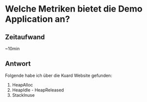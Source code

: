 # Welche Metriken bietet die Demo Application an?

## Zeitaufwand 
~10min

## Antwort
Folgende habe ich über die Kuard Website gefunden:
1. HeapAlloc	
1. HeapIdle - HeapReleased
1. StackInuse

